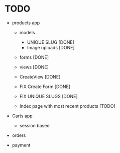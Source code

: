 # TODO
- products app
    - models
        - UNIQUE SLUG [DONE]
        - Image uploads [DONE]
    - forms [DONE]
    - views [DONE]
    - CreateView [DONE]
    - FIX Create Form [DONE]
    
    - FIX UNIQUE SLUGS [DONE]
    - Index page with most recent products [TODO]

- Carts app
    - session based

- orders
- payment